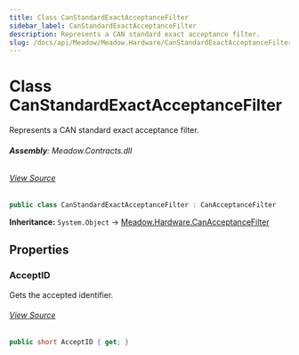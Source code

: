 ```yaml
---
title: Class CanStandardExactAcceptanceFilter
sidebar_label: CanStandardExactAcceptanceFilter
description: Represents a CAN standard exact acceptance filter.
slug: /docs/api/Meadow/Meadow.Hardware/CanStandardExactAcceptanceFilter
---
```

# Class CanStandardExactAcceptanceFilter
Represents a CAN standard exact acceptance filter.

###### **Assembly**: Meadow.Contracts.dll
###### [View Source](https://github.com/WildernessLabs/Meadow.Contracts.git/blob/develop/Source/Meadow.Contracts/Hardware/Contracts/PortsAndBuses/CAN/CanStandardExactAcceptanceFilter.cs#L6)
```csharp title="Declaration"
public class CanStandardExactAcceptanceFilter : CanAcceptanceFilter
```
**Inheritance:** `System.Object` -> [Meadow.Hardware.CanAcceptanceFilter](../Meadow.Hardware/CanAcceptanceFilter)

## Properties
### AcceptID
Gets the accepted identifier.
###### [View Source](https://github.com/WildernessLabs/Meadow.Contracts.git/blob/develop/Source/Meadow.Contracts/Hardware/Contracts/PortsAndBuses/CAN/CanStandardExactAcceptanceFilter.cs#L11)
```csharp title="Declaration"
public short AcceptID { get; }
```
